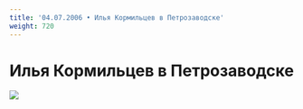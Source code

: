 ```yaml
---
title: '04.07.2006 • Илья Кормильцев в Петрозаводске'
weight: 720
---
```


# Илья Кормильцев в Петрозаводске

![](/img/ik.jpg)